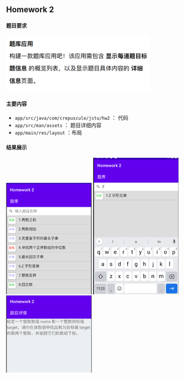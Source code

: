 ## Homework 2

#### 题目要求

<img src="cut/4.png" alt="image-20220506201240845" style="zoom:50%;" />


#### 主要内容

- `app/src/java/com/crepuscule/jstu/hw2` ： 代码
- `app/src/man/assets`  ： 题目详细内容
- `app/main/res/layout`  ：布局



#### 结果展示

<img src="cut/1.png" alt="1.png" style="zoom:50%;" />

<img src="cut/2.png" alt="image-20220506201614152" style="zoom:50%;" />

<img src="cut/3.png" alt="image-20220506201647690" style="zoom:50%;" />

